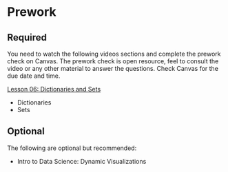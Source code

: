 Prework
======

Required
------

You need to watch the following videos sections and complete the prework check on Canvas. The prework check is open resource, feel to consult the video or any other material to answer the questions. Check Canvas for the due date and time.

[Lesson 06: Dictionaries and Sets](https://learning.oreilly.com/videos/python-fundamentals/9780135917411/9780135917411-PFLL_Lesson06_00) 

- Dictionaries
- Sets

Optional
-----

The following are optional but recommended:

- Intro to Data Science: Dynamic Visualizations